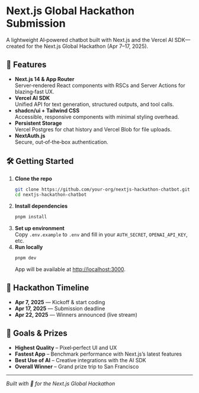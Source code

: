 # Next.js Global Hackathon Submission

A lightweight AI‑powered chatbot built with Next.js and the Vercel AI SDK—created for the Next.js Global Hackathon (Apr 7–17, 2025).

## 🚀 Features

- **Next.js 14 & App Router**  
  Server‑rendered React components with RSCs and Server Actions for blazing‑fast UX.
- **Vercel AI SDK**  
  Unified API for text generation, structured outputs, and tool calls.
- **shadcn/ui + Tailwind CSS**  
  Accessible, responsive components with minimal styling overhead.
- **Persistent Storage**  
  Vercel Postgres for chat history and Vercel Blob for file uploads.
- **NextAuth.js**  
  Secure, out‑of‑the‑box authentication.

## 🛠️ Getting Started

1. **Clone the repo**  
   ```bash
   git clone https://github.com/your-org/nextjs-hackathon-chatbot.git
   cd nextjs-hackathon-chatbot
   ```
2. **Install dependencies**  
   ```bash
   pnpm install
   ```
3. **Set up environment**  
   Copy `.env.example` to `.env` and fill in your `AUTH_SECRET`, `OPENAI_API_KEY`, etc.
4. **Run locally**  
   ```bash
   pnpm dev
   ```
   App will be available at [http://localhost:3000](http://localhost:3000).

## 📅 Hackathon Timeline

- **Apr 7, 2025** — Kickoff & start coding  
- **Apr 17, 2025** — Submission deadline  
- **Apr 22, 2025** — Winners announced (live stream)

## 🎉 Goals & Prizes

- **Highest Quality** – Pixel‑perfect UI and UX  
- **Fastest App** – Benchmark performance with Next.js’s latest features  
- **Best Use of AI** – Creative integrations with the AI SDK  
- **Overall Winner** – Grand prize trip to San Francisco

---

_*Built with 💙 for the Next.js Global Hackathon*_  
